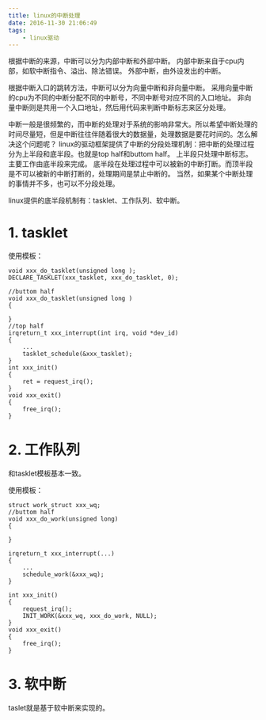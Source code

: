 ```yaml
---
title: linux的中断处理
date: 2016-11-30 21:06:49
tags:
	- linux驱动
---
```

根据中断的来源，中断可以分为内部中断和外部中断。
内部中断来自于cpu内部，如软中断指令、溢出、除法错误。
外部中断，由外设发出的中断。

根据中断入口的跳转方法，中断可以分为向量中断和非向量中断。
采用向量中断的cpu为不同的中断分配不同的中断号，不同中断号对应不同的入口地址。
非向量中断则是共用一个入口地址，然后用代码来判断中断标志来区分处理。

中断一般是很频繁的，而中断的处理对于系统的影响非常大。所以希望中断处理的时间尽量短，但是中断往往伴随着很大的数据量，处理数据是要花时间的。怎么解决这个问题呢？
linux的驱动框架提供了中断的分段处理机制：把中断的处理过程分为上半段和底半段。也就是top half和buttom half。
上半段只处理中断标志。主要工作由底半段来完成。
底半段在处理过程中可以被新的中断打断。而顶半段是不可以被新的中断打断的，处理期间是禁止中断的。
当然，如果某个中断处理的事情并不多，也可以不分段处理。

linux提供的底半段机制有：tasklet、工作队列、软中断。

# 1. tasklet
使用模板：
```
void xxx_do_tasklet(unsigned long );
DECLARE_TASKLET(xxx_tasklet, xxx_do_tasklet, 0);

//buttom half
void xxx_do_tasklet(unsigned long )
{

}
//top half
irqreturn_t xxx_interrupt(int irq, void *dev_id)
{
	...
	tasklet_schedule(&xxx_tasklet);
}
int xxx_init()
{
	ret = request_irq();
}
void xxx_exit()
{
	free_irq();
}

```
# 2. 工作队列 
和tasklet模板基本一致。

使用模板：
```
struct work_struct xxx_wq;
//buttom half
void xxx_do_work(unsigned long)
{
	
}

irqreturn_t xxx_interrupt(...)
{
	...
	schedule_work(&xxx_wq);
}

int xxx_init()
{
	request_irq();
	INIT_WORK(&xxx_wq, xxx_do_work, NULL);
}
void xxx_exit()
{
	free_irq();
}
```
# 3. 软中断
taslet就是基于软中断来实现的。




